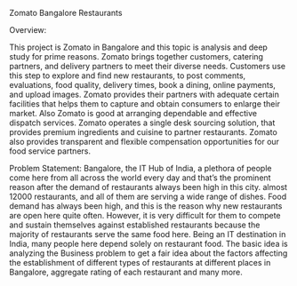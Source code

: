 Zomato Bangalore Restaurants

Overview:

This project is Zomato in Bangalore and this topic  is analysis and deep study for prime reasons.
Zomato brings together customers, catering partners, and delivery partners to meet their diverse needs. Customers use this step to explore and find new restaurants, to post comments, evaluations, food quality, delivery times, book a dining, online payments, and upload images. 
Zomato provides their partners with adequate certain facilities that helps them to capture and obtain consumers to enlarge their market. Also Zomato is good at arranging dependable and effective dispatch services. 
Zomato operates a single desk sourcing solution, that provides premium ingredients and cuisine to partner restaurants. Zomato also provides transparent and flexible compensation opportunities for our food service partners.

Problem Statement: Bangalore, the IT Hub of India, a plethora of people come here from all across the world every day and that’s the prominent reason after the demand of restaurants always been high in this city. almost 12000 restaurants, and all of them are serving a wide range of dishes. Food demand has always been high, and this is the reason why new restaurants are open here quite often. However, it is very difficult for them to compete and sustain themselves against established restaurants because the majority of restaurants serve the same food here. Being an IT destination in India, many people here depend solely on restaurant food. The basic idea is analyzing the Business problem to get a fair idea about the factors affecting the establishment of different types of restaurants at different places in Bangalore, aggregate rating of each restaurant and many more.

